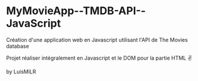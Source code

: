 # MyMovieApp--TMDB-API--JavaScript
Création d'une application web en Javascript utilisant l'API de The Movies database

Projet réaliser intégralement en Javascript et le DOM pour la partie HTML :v:

by LuisMiLR 
